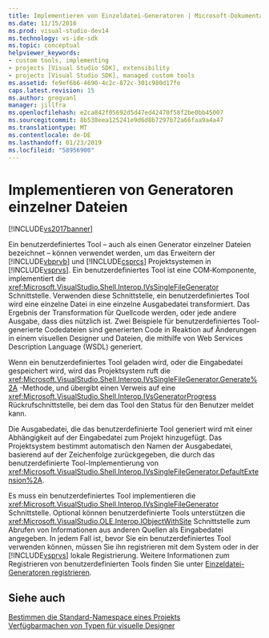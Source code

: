 ```yaml
---
title: Implementieren von Einzeldatei-Generatoren | Microsoft-Dokumentation
ms.date: 11/15/2016
ms.prod: visual-studio-dev14
ms.technology: vs-ide-sdk
ms.topic: conceptual
helpviewer_keywords:
- custom tools, implementing
- projects [Visual Studio SDK], extensibility
- projects [Visual Studio SDK], managed custom tools
ms.assetid: fe9ef6b6-4690-4c2c-872c-301c980d17fe
caps.latest.revision: 15
ms.author: gregvanl
manager: jillfra
ms.openlocfilehash: e2ca842f05692d5d47ed42470f58f2be0bb45007
ms.sourcegitcommit: 8b538eea125241e9d6d8b7297b72a66faa9a4a47
ms.translationtype: MT
ms.contentlocale: de-DE
ms.lasthandoff: 01/23/2019
ms.locfileid: "58956900"
---
```

# <a name="implementing-single-file-generators"></a>Implementieren von Generatoren einzelner Dateien
[!INCLUDE[vs2017banner](../../includes/vs2017banner.md)]

Ein benutzerdefiniertes Tool – auch als einen Generator einzelner Dateien bezeichnet – können verwendet werden, um das Erweitern der [!INCLUDE[vbprvb](../../includes/vbprvb-md.md)] und [!INCLUDE[csprcs](../../includes/csprcs-md.md)] Projektsystemen in [!INCLUDE[vsprvs](../../includes/vsprvs-md.md)]. Ein benutzerdefiniertes Tool ist eine COM‑Komponente, implementiert die <xref:Microsoft.VisualStudio.Shell.Interop.IVsSingleFileGenerator> Schnittstelle. Verwenden diese Schnittstelle, ein benutzerdefiniertes Tool wird eine einzelne Datei in eine einzelne Ausgabedatei transformiert. Das Ergebnis der Transformation für Quellcode werden, oder jede andere Ausgabe, dass dies nützlich ist. Zwei Beispiele für benutzerdefiniertes Tool-generierte Codedateien sind generierten Code in Reaktion auf Änderungen in einem visuellen Designer und Dateien, die mithilfe von Web Services Description Language (WSDL) generiert.  
  
 Wenn ein benutzerdefiniertes Tool geladen wird, oder die Eingabedatei gespeichert wird, wird das Projektsystem ruft die <xref:Microsoft.VisualStudio.Shell.Interop.IVsSingleFileGenerator.Generate%2A> -Methode, und übergibt einen Verweis auf eine <xref:Microsoft.VisualStudio.Shell.Interop.IVsGeneratorProgress> Rückrufschnittstelle, bei dem das Tool den Status für den Benutzer meldet kann.  
  
 Die Ausgabedatei, die das benutzerdefinierte Tool generiert wird mit einer Abhängigkeit auf der Eingabedatei zum Projekt hinzugefügt. Das Projektsystem bestimmt automatisch den Namen der Ausgabedatei, basierend auf der Zeichenfolge zurückgegeben, die durch das benutzerdefinierte Tool-Implementierung von <xref:Microsoft.VisualStudio.Shell.Interop.IVsSingleFileGenerator.DefaultExtension%2A>.  
  
 Es muss ein benutzerdefiniertes Tool implementieren die <xref:Microsoft.VisualStudio.Shell.Interop.IVsSingleFileGenerator> Schnittstelle. Optional können benutzerdefinierte Tools unterstützen die <xref:Microsoft.VisualStudio.OLE.Interop.IObjectWithSite> Schnittstelle zum Abrufen von Informationen aus anderen Quellen als Eingabedatei angegeben. In jedem Fall ist, bevor Sie ein benutzerdefiniertes Tool verwenden können, müssen Sie ihn registrieren mit dem System oder in der [!INCLUDE[vsprvs](../../includes/vsprvs-md.md)] lokale Registrierung. Weitere Informationen zum Registrieren von benutzerdefinierten Tools finden Sie unter [Einzeldatei-Generatoren registrieren](../../extensibility/internals/registering-single-file-generators.md).  
  
## <a name="see-also"></a>Siehe auch  
 [Bestimmen die Standard-Namespace eines Projekts](../../misc/determining-the-default-namespace-of-a-project.md)   
 [Verfügbarmachen von Typen für visuelle Designer](../../extensibility/internals/exposing-types-to-visual-designers.md)
